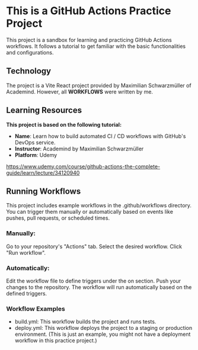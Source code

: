 # This is a GitHub Actions Practice Project

This project is a sandbox for learning and practicing GitHub Actions workflows. It follows a tutorial to get familiar with the basic functionalities and configurations.

## Technology 
The project is a Vite React project provided by Maximilian Schwarzmüller of Academind. However, all **WORKFLOWS** were written by me.

## Learning Resources

**This project is based on the following tutorial:**
- **Name**: Learn how to build automated CI / CD workflows with GitHub's DevOps service.
- **Instructor**: Academind by Maximilian Schwarzmüller
- **Platform**: Udemy

https://www.udemy.com/course/github-actions-the-complete-guide/learn/lecture/34120940

## Running Workflows

This project includes example workflows in the .github/workflows directory. You can trigger them manually or automatically based on events like pushes, pull requests, or scheduled times.

### Manually:

Go to your repository's "Actions" tab.
Select the desired workflow.
Click "Run workflow".
### Automatically:

Edit the workflow file to define triggers under the on section.
Push your changes to the repository. The workflow will run automatically based on the defined triggers.
### Workflow Examples

- build.yml: This workflow builds the project and runs tests.
- deploy.yml: This workflow deploys the project to a staging or production environment. (This is just an example, you might not have a deployment workflow in this practice project.)



